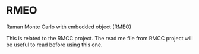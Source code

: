 # RMEO
Raman Monte Carlo with embedded object (RMEO)

This is related to the RMCC project. The read me file from RMCC project will be useful to read before using this one.
